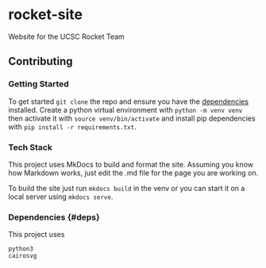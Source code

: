 # rocket-site
Website for the UCSC Rocket Team

## Contributing
### Getting Started
To get started `git clone` the repo and ensure you have the [dependencies](#deps) installed. 
Create a python virtual environment with `python -m venv venv` then activate it with `source venv/bin/activate` and install pip dependencies with `pip install -r requirements.txt`.

### Tech Stack
This project uses MkDocs to build and format the site. Assuming you know how Markdown works, just edit the .md file for the page you are working on.

To build the site just run `mkdocs build` in the venv or you can start it on a local server using `mkdocs serve`.

### Dependencies {#deps}
This project uses
```
python3
cairosvg
```
